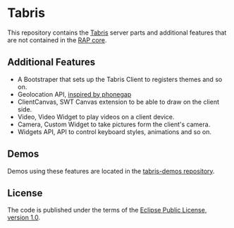 Tabris
======

This repository contains the [Tabris](http://developer.eclipsesource.com/tabris/) server parts and additional features that are not contained in the [RAP core](http://eclipse.org/rap/).     

Additional Features
--------------------------
* A Bootstraper that sets up the Tabris Client to registers themes and so on. 
* Geolocation API, [inspired by phonegap](http://docs.phonegap.com/en/1.4.1/phonegap_geolocation_geolocation.md.html#Geolocation)
* ClientCanvas, SWT Canvas extension to be able to draw on the client side.
* Video, Video Widget to play videos on a client device.
* Camera, Custom Widget to take pictures form the client's camera.
* Widgets API, API to control keyboard styles, animations and so on.

Demos
-----
Demos using these features are located in the [tabris-demos repository](https://github.com/eclipsesource/rap-mobile-demos).

License
-------
The code is published under the terms of the [Eclipse Public License, version 1.0](http://www.eclipse.org/legal/epl-v10.html).
